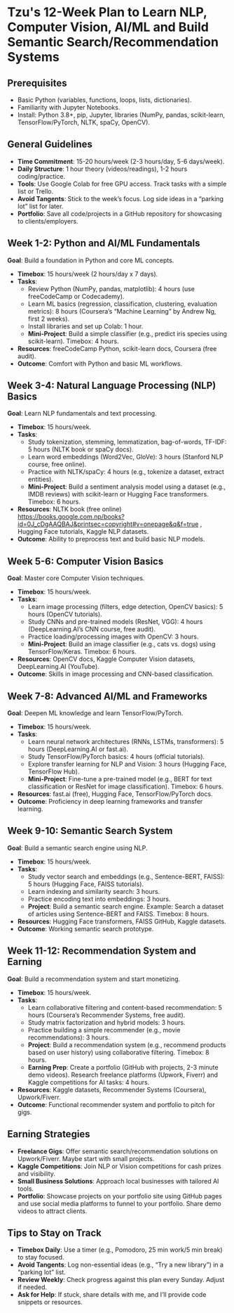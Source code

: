 ﻿# Tzu's 12-Week Plan to Learn NLP, Computer Vision, AI/ML and Build Semantic Search/Recommendation Systems

## Prerequisites

- Basic Python (variables, functions, loops, lists, dictionaries).
- Familiarity with Jupyter Notebooks.
- Install: Python 3.8+, pip, Jupyter, libraries (NumPy, pandas, scikit-learn, TensorFlow/PyTorch, NLTK, spaCy, OpenCV).

## General Guidelines

- **Time Commitment**: 15-20 hours/week (2-3 hours/day, 5-6 days/week).
- **Daily Structure**: 1 hour theory (videos/readings), 1-2 hours coding/practice.
- **Tools**: Use Google Colab for free GPU access. Track tasks with a simple list or Trello.
- **Avoid Tangents**: Stick to the week’s focus. Log side ideas in a “parking lot” list for later.
- **Portfolio**: Save all code/projects in a GitHub repository for showcasing to clients/employers.

## Week 1-2: Python and AI/ML Fundamentals

**Goal**: Build a foundation in Python and core ML concepts.

- **Timebox**: 15 hours/week (2 hours/day x 7 days).
- **Tasks**:
  - Review Python (NumPy, pandas, matplotlib): 4 hours (use freeCodeCamp or Codecademy).
  - Learn ML basics (regression, classification, clustering, evaluation metrics): 8 hours (Coursera’s “Machine Learning” by Andrew Ng, first 2 weeks).
  - Install libraries and set up Colab: 1 hour.
  - **Mini-Project**: Build a simple classifier (e.g., predict iris species using scikit-learn). Timebox: 4 hours.
- **Resources**: freeCodeCamp Python, scikit-learn docs, Coursera (free audit).
- **Outcome**: Comfort with Python and basic ML workflows.

## Week 3-4: Natural Language Processing (NLP) Basics

**Goal**: Learn NLP fundamentals and text processing.

- **Timebox**: 15 hours/week.
- **Tasks**:
  - Study tokenization, stemming, lemmatization, bag-of-words, TF-IDF: 5 hours (NLTK book or spaCy docs).
  - Learn word embeddings (Word2Vec, GloVe): 3 hours (Stanford NLP course, free online).
  - Practice with NLTK/spaCy: 4 hours (e.g., tokenize a dataset, extract entities).
  - **Mini-Project**: Build a sentiment analysis model using a dataset (e.g., IMDB reviews) with scikit-learn or Hugging Face transformers. Timebox: 6 hours.
- **Resources**: NLTK book (free online) https://books.google.com.np/books?id=0J_cDgAAQBAJ&printsec=copyright#v=onepage&q&f=true
  , Hugging Face tutorials, Kaggle NLP datasets.
- **Outcome**: Ability to preprocess text and build basic NLP models.

## Week 5-6: Computer Vision Basics

**Goal**: Master core Computer Vision techniques.

- **Timebox**: 15 hours/week.
- **Tasks**:
  - Learn image processing (filters, edge detection, OpenCV basics): 5 hours (OpenCV tutorials).
  - Study CNNs and pre-trained models (ResNet, VGG): 4 hours (DeepLearning.AI’s CNN course, free audit).
  - Practice loading/processing images with OpenCV: 3 hours.
  - **Mini-Project**: Build an image classifier (e.g., cats vs. dogs) using TensorFlow/Keras. Timebox: 6 hours.
- **Resources**: OpenCV docs, Kaggle Computer Vision datasets, DeepLearning.AI (YouTube).
- **Outcome**: Skills in image processing and CNN-based classification.

## Week 7-8: Advanced AI/ML and Frameworks

**Goal**: Deepen ML knowledge and learn TensorFlow/PyTorch.

- **Timebox**: 15 hours/week.
- **Tasks**:
  - Learn neural network architectures (RNNs, LSTMs, transformers): 5 hours (DeepLearning.AI or fast.ai).
  - Study TensorFlow/PyTorch basics: 4 hours (official tutorials).
  - Explore transfer learning for NLP and Vision: 3 hours (Hugging Face, TensorFlow Hub).
  - **Mini-Project**: Fine-tune a pre-trained model (e.g., BERT for text classification or ResNet for image classification). Timebox: 6 hours.
- **Resources**: fast.ai (free), Hugging Face, TensorFlow/PyTorch docs.
- **Outcome**: Proficiency in deep learning frameworks and transfer learning.

## Week 9-10: Semantic Search System

**Goal**: Build a semantic search engine using NLP.

- **Timebox**: 15 hours/week.
- **Tasks**:
  - Study vector search and embeddings (e.g., Sentence-BERT, FAISS): 5 hours (Hugging Face, FAISS tutorials).
  - Learn indexing and similarity search: 3 hours.
  - Practice encoding text into embeddings: 3 hours.
  - **Project**: Build a semantic search engine. Example: Search a dataset of articles using Sentence-BERT and FAISS. Timebox: 8 hours.
- **Resources**: Hugging Face transformers, FAISS GitHub, Kaggle datasets.
- **Outcome**: Working semantic search prototype.

## Week 11-12: Recommendation System and Earning

**Goal**: Build a recommendation system and start monetizing.

- **Timebox**: 15 hours/week.
- **Tasks**:
  - Learn collaborative filtering and content-based recommendation: 5 hours (Coursera’s Recommender Systems, free audit).
  - Study matrix factorization and hybrid models: 3 hours.
  - Practice building a simple recommender (e.g., movie recommendations): 3 hours.
  - **Project**: Build a recommendation system (e.g., recommend products based on user history) using collaborative filtering. Timebox: 8 hours.
  - **Earning Prep**: Create a portfolio (GitHub with projects, 2-3 minute demo videos). Research freelance platforms (Upwork, Fiverr) and Kaggle competitions for AI tasks: 4 hours.
- **Resources**: Kaggle datasets, Recommender Systems (Coursera), Upwork/Fiverr.
- **Outcome**: Functional recommender system and portfolio to pitch for gigs.

## Earning Strategies

- **Freelance Gigs**: Offer semantic search/recommendation solutions on Upwork/Fiverr. Maybe start with small projects.
- **Kaggle Competitions**: Join NLP or Vision competitions for cash prizes and visibility.
- **Small Business Solutions**: Approach local businesses with tailored AI tools.
- **Portfolio**: Showcase projects on your portfolio site using GitHub pages and use social media platforms to funnel to your portfolio. Share demo videos to attract clients.

## Tips to Stay on Track

- **Timebox Daily**: Use a timer (e.g., Pomodoro, 25 min work/5 min break) to stay focused.
- **Avoid Tangents**: Log non-essential ideas (e.g., “Try a new library”) in a “parking lot” list.
- **Review Weekly**: Check progress against this plan every Sunday. Adjust if needed.
- **Ask for Help**: If stuck, share details with me, and I’ll provide code snippets or resources.
